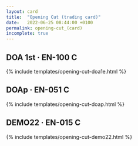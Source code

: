 ```yaml
---
layout: card
title:  "Opening Cut (trading card)"
date:   2022-06-25 08:44:00 +0100
permalink: opening-cut_(card)
incomplete: true
---
```


## DOA 1st &middot; EN-100 C

{% include templates/opening-cut-doa1e.html %}


## DOAp &middot; EN-051 C

{% include templates/opening-cut-doap.html %}


## DEMO22 &middot; EN-015 C

{% include templates/opening-cut-demo22.html %}
